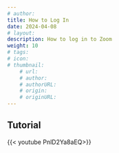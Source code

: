 ```yaml
---
# author: 
title: How to Log In
date: 2024-04-08
# layout: 
description: How to log in to Zoom
weight: 10
# tags: 
# icon: 
# thumbnail: 
    # url: 
    # author: 
    # authorURL: 
    # origin: 
    # originURL: 
---
```


## Tutorial

{{< youtube PnlD2Ya8aEQ>}}
